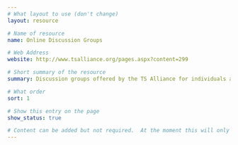 ```yaml
---
# What layout to use (don't change)
layout: resource

# Name of resource
name: Online Discussion Groups

# Web Address
website: http://www.tsalliance.org/pages.aspx?content=299

# Short summary of the resource
summary: Discussion groups offered by the TS Alliance for individuals and family members affected by tuberous sclerosis.

# What order
sort: 1

# Show this entry on the page
show_status: true

# Content can be added but not required.  At the moment this will only show on the home page area.
---
```

